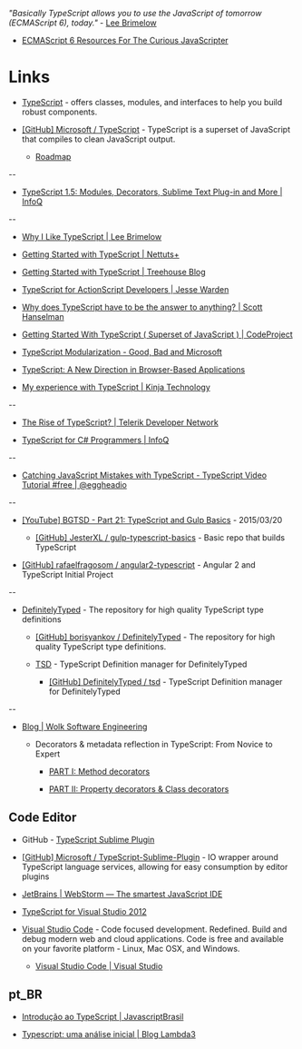 
_"Basically TypeScript allows you to use the JavaScript of tomorrow (ECMAScript 6), today."_ - [Lee Brimelow](http://www.leebrimelow.com/)

  * [ECMAScript 6 Resources For The Curious JavaScripter](http://addyosmani.com/blog/ecmascript-6-resources-for-the-curious-javascripter/)


# Links

* [TypeScript](http://www.typescriptlang.org/) - offers classes, modules, and interfaces to help you build robust components.

* [[GitHub] Microsoft / TypeScript](https://github.com/Microsoft/TypeScript) - TypeScript is a superset of JavaScript that compiles to clean JavaScript output.

  * [Roadmap](https://github.com/Microsoft/TypeScript/wiki/Roadmap)

--

* [TypeScript 1.5: Modules, Decorators, Sublime Text Plug-in and More | InfoQ](http://www.infoq.com/news/2015/04/typescript-1-5/)

--

* [Why I Like TypeScript | Lee Brimelow](http://www.leebrimelow.com/why-i-like-typescripts/)

* [Getting Started with TypeScript | Nettuts+](http://net.tutsplus.com/tutorials/javascript-ajax/getting-started-with-typescript/)

* [Getting Started with TypeScript | Treehouse Blog](http://blog.teamtreehouse.com/getting-started-typescript)

* [TypeScript for ActionScript Developers | Jesse Warden](http://jessewarden.com/2012/10/typescript-for-actionscript-developers.html)

* [Why does TypeScript have to be the answer to anything? | Scott Hanselman](http://www.hanselman.com/blog/WhyDoesTypeScriptHaveToBeTheAnswerToAnything.aspx)

* [Getting Started With TypeScript ( Superset of JavaScript ) | CodeProject](http://www.codeproject.com/Articles/470129/TypeScript-Superset-of-JavaScript)

* [TypeScript Modularization - Good, Bad and Microsoft](http://brettjonesdev.com/modularization-in-typescript/)

* [TypeScript: A New Direction in Browser-Based Applications](http://blog.smartbear.com/software-quality/bid/275199/TypeScript-A-New-Direction-in-Browser-Based-Applications)

* [My experience with TypeScript | Kinja Technology](http://tech.kinja.com/my-experience-with-typescript-710191610)

--

* [The Rise of TypeScript? | Telerik Developer Network](http://developer.telerik.com/featured/the-rise-of-typescript/)

* [TypeScript for C# Programmers | InfoQ](http://www.infoq.com/minibooks/typescript-c-sharp-programmers)

--

* [Catching JavaScript Mistakes with TypeScript - TypeScript Video Tutorial #free | @eggheadio](https://egghead.io/lessons/javascript-catching-javascript-mistakes-with-typescript)

--

* [[YouTube] BGTSD - Part 21: TypeScript and Gulp Basics](https://www.youtube.com/watch?v=5Z82cpVP_qo) - 2015/03/20

  * [[GitHub] JesterXL / gulp-typescript-basics](https://github.com/JesterXL/gulp-typescript-basics) - Basic repo that builds TypeScript

* [[GitHub] rafaelfragosom / angular2-typescript](https://github.com/rafaelfragosom/angular2-typescript) - Angular 2 and TypeScript Initial Project

--

* [DefinitelyTyped](http://definitelytyped.org/) - The repository for high quality TypeScript type definitions

  * [[GitHub] borisyankov / DefinitelyTyped](https://github.com/borisyankov/DefinitelyTyped) - The repository for high quality TypeScript type definitions.

  * [TSD](http://definitelytyped.org/tsd/) - TypeScript Definition manager for DefinitelyTyped
  
    * [[GitHub] DefinitelyTyped / tsd](https://github.com/Definitelytyped/tsd) - TypeScript Definition manager for DefinitelyTyped

--

* [Blog | Wolk Software Engineering](http://blog.wolksoftware.com/)

  * Decorators & metadata reflection in TypeScript: From Novice to Expert

    * [PART I: Method decorators](http://blog.wolksoftware.com/decorators-reflection-javascript-typescript)

    * [PART II: Property decorators & Class decorators](http://blog.wolksoftware.com/decorators-metadata-reflection-in-typescript-from-novice-to-expert-part-ii)


## Code Editor

* GitHub - [TypeScript Sublime Plugin](https://github.com/raph-amiard/sublime-typescript)

* [[GitHub] Microsoft / TypeScript-Sublime-Plugin](https://github.com/Microsoft/TypeScript-Sublime-Plugin) - IO wrapper around TypeScript language services, allowing for easy consumption by editor plugins

* [JetBrains | WebStorm — The smartest JavaScript IDE](https://www.jetbrains.com/webstorm/)

* [TypeScript for Visual Studio 2012](http://go.microsoft.com/fwlink/?LinkID=266563)

* [Visual Studio Code](https://code.visualstudio.com/) - Code focused development. Redefined. Build and debug modern web and cloud applications. Code is free and available on your favorite platform - Linux, Mac OSX, and Windows.
  
  * [Visual Studio Code | Visual Studio](https://www.visualstudio.com/en-us/products/code-vs.aspx)

## pt_BR

* [Introdução ao TypeScript | JavascriptBrasil](http://javascriptbrasil.com/pre-processadores/introducao-ao-typescript)

* [Typescript: uma análise inicial | Blog Lambda3](http://blog.lambda3.com.br/2012/10/typescript-uma-anlise-inicial/)

